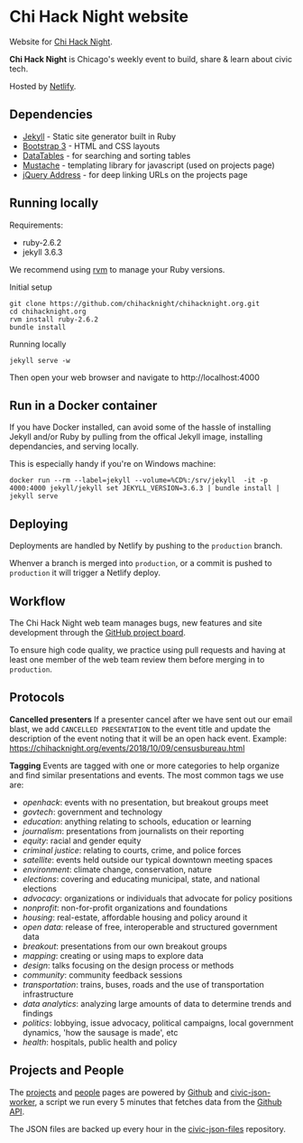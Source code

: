# Chi Hack Night website

Website for [Chi Hack Night](http://chihacknight.org/).

**Chi Hack Night** is Chicago's weekly event to build, share & learn about civic tech.

Hosted by [Netlify](https://www.netlify.com/).

## Dependencies

* [Jekyll](http://jekyllrb.com/) - Static site generator built in Ruby
* [Bootstrap 3](http://getbootstrap.com) - HTML and CSS layouts
* [DataTables](http://datatables.net) - for searching and sorting tables
* [Mustache](http://github.com/janl/mustache.js) - templating library for javascript (used on projects page)
* [jQuery Address](http://github.com/asual/jquery-address) - for deep linking URLs on the projects page

## Running locally

Requirements:

* ruby-2.6.2
* jekyll 3.6.3

We recommend using [rvm](https://rvm.io/) to manage your Ruby versions.

Initial setup
```console
git clone https://github.com/chihacknight/chihacknight.org.git
cd chihacknight.org
rvm install ruby-2.6.2
bundle install
```

Running locally
```console
jekyll serve -w
```

Then open your web browser and navigate to http://localhost:4000

## Run in a Docker container

If you have Docker installed, can avoid some of the hassle of installing Jekyll and/or Ruby by pulling from the offical Jekyll image, installing dependancies, and serving locally. 

This is especially handy if you're on Windows machine:

```
docker run --rm --label=jekyll --volume=%CD%:/srv/jekyll  -it -p 4000:4000 jekyll/jekyll set JEKYLL_VERSION=3.6.3 | bundle install | jekyll serve
```

## Deploying

Deployments are handled by Netlify by pushing to the `production` branch.

Whenver a branch is merged into `production`, or a commit is pushed to `production` it will trigger a Netlify deploy.

## Workflow
The Chi Hack Night web team manages bugs, new features and site development through the [GitHub project board](https://github.com/chihacknight/chihacknight.org/projects/2).

To ensure high code quality, we practice using pull requests and having at least one member of the web team review them before merging in to `production`. 

## Protocols

**Cancelled presenters** If a presenter cancel after we have sent out our email blast, we add `CANCELLED PRESENTATION` to the event title and update the description of the event noting that it will be an open hack event. Example: https://chihacknight.org/events/2018/10/09/censusbureau.html

**Tagging** Events are tagged with one or more categories to help organize and find similar presentations and events. The most common tags we use are:
- _openhack_: events with no presentation, but breakout groups meet
- _govtech_: government and technology
- _education_: anything relating to schools, education or learning
- _journalism_: presentations from journalists on their reporting
- _equity_: racial and gender equity
- _criminal justice_: relating to courts, crime, and police forces
- _satellite_: events held outside our typical downtown meeting spaces
- _environment_: climate change, conservation, nature
- _elections_: covering and educating municipal, state, and national elections
- _advocacy_: organizations or individuals that advocate for policy positions
- _nonprofit_: non-for-profit organizations and foundations
- _housing_: real-estate, affordable housing and policy around it
- _open data_: release of free, interoperable and structured government data
- _breakout_: presentations from our own breakout groups
- _mapping_: creating or using maps to explore data
- _design_: talks focusing on the design process or methods
- _community_: community feedback sessions
- _transportation_: trains, buses, roads and the use of transportation infrastructure
- _data analytics_: analyzing large amounts of data to determine trends and findings
- _politics_: lobbying, issue advocacy, political campaigns, local government dynamics, 'how the sausage is made', etc
- _health_: hospitals, public health and policy

## Projects and People

The [projects](http://chihacknight.org/open-source-projects.html) and [people](http://chihacknight.org/open-source-people.html) pages are powered by [Github](https://github.com/) and [civic-json-worker](https://github.com/open-city/civic-json-worker), 
a script we run every 5 minutes that fetches data from the [Github API](http://developer.github.com/). 

The JSON files are backed up every hour in the [civic-json-files](https://github.com/open-city/civic-json-files) repository.
